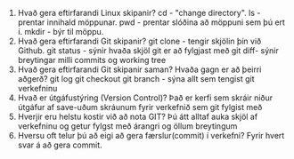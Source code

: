 1. Hvað gera eftirfarandi Linux skipanir?
    cd - "change directory".
    ls - prentar innihald möppunar.
    pwd - prentar slóðina að möppuni sem þú ert í.
    mkdir - býr til möppu.
2. Hvað gera eftirfarandi Git skipanir?
    git clone - tengir skjölin þín við Github.
    git status - sýnir hvaða skjöl git er að fylgjast með
    git diff- sýnir breytingar milli commits og working tree
3. Hvað gera eftirfarandi Git skipanir saman? Hvaða gagn er að þeirri aðgerð?
    git log
    git checkout
    git branch - sýna allt sem tengist git verkefninu
4. Hvað er útgáfustýring (Version Control)?
    Það er kerfi sem skráir niður útgáfur af save-uðum skráunum
    fyrir verkefnið sem git fylgist með
5. Hverjir eru helstu kostir við að nota GIT?
    Þú átt alltaf auka skjöl af verkefninu og getur fylgst með árangri og öllum breytingum
6. Hversu oft telur þú að eigi að gera færslur(commit) í verkefni?
    Fyrir hvert svar á að gera commit.